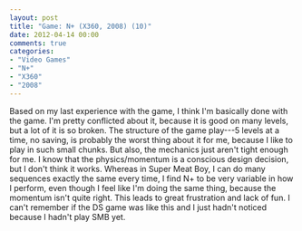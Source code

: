 ```yaml
---
layout: post
title: "Game: N+ (X360, 2008) (10)"
date: 2012-04-14 00:00
comments: true
categories:
- "Video Games"
- "N+"
- "X360"
- "2008"
---
```


Based on my last experience with the game, I think I'm basically
done with the game. I'm pretty conflicted about it, because it is
good on many levels, but a lot of it is so broken. The structure
of the game play---5 levels at a time, no saving, is probably the
worst thing about it for me, because I like to play in such small
chunks. But also, the mechanics just aren't tight enough for me. I
know that the physics/momentum is a conscious design decision, but
I don't think it works. Whereas in Super Meat Boy, I can do many
sequences exactly the same every time, I find N+ to be very
variable in how I perform, even though I feel like I'm doing the
same thing, because the momentum isn't quite right. This leads to
great frustration and lack of fun. I can't remember if the DS game
was like this and I just hadn't noticed because I hadn't play SMB
yet.
